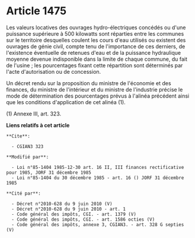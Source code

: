 # Article 1475

Les valeurs locatives des ouvrages hydro-électriques concédés ou d'une puissance supérieure à 500 kilowatts sont réparties
entre les communes sur le territoire desquelles coulent les cours d'eau utilisés ou existent des ouvrages de génie civil,
compte tenu de l'importance de ces derniers, de l'existence éventuelle de retenues d'eau et de la puissance hydraulique
moyenne devenue indisponible dans la limite de chaque commune, du fait de l'usine ; les pourcentages fixant cette répartition
sont déterminés par l'acte d'autorisation ou de concession.

Un décret rendu sur la proposition du ministre de l'économie et des finances, du ministre de l'intérieur et du ministre de
l'industrie précise le mode de détermination des pourcentages prévus à l'alinéa précédent ainsi que les conditions
d'application de cet alinéa (1).

(1) Annexe III, art. 323.

**Liens relatifs à cet article**

	**Cite**:

	  - CGIAN3 323

	**Modifié par**:

	  - Loi n°85-1404 1985-12-30 art. 16 II, III finances rectificative pour 1985, JORF 31 décembre 1985
	  - Loi n°85-1404 du 30 décembre 1985 - art. 16 () JORF 31 décembre 1985

	**Cité par**:

	  - Décret n°2010-628 du 9 juin 2010 (V)
	  - Décret n°2010-628 du 9 juin 2010 - art. 1
	  - Code général des impôts, CGI. - art. 1379 (V)
	  - Code général des impôts, CGI. - art. 1586 octies (V)
	  - Code général des impôts, annexe 3, CGIAN3. - art. 328 G septies (V)
